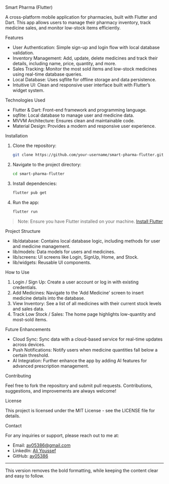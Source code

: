 
Smart Pharma (Flutter)

A cross-platform mobile application for pharmacies, built with Flutter and Dart. This app allows users to manage their pharmacy inventory, track medicine sales, and monitor low-stock items efficiently.

Features
- User Authentication: Simple sign-up and login flow with local database validation.
- Inventory Management: Add, update, delete medicines and track their details, including name, price, quantity, and more.
- Sales Tracking: Monitor the most sold items and low-stock medicines using real-time database queries.
- Local Database: Uses sqflite for offline storage and data persistence.
- Intuitive UI: Clean and responsive user interface built with Flutter’s widget system.

Technologies Used
- Flutter & Dart: Front-end framework and programming language.
- sqflite: Local database to manage user and medicine data.
- MVVM Architecture: Ensures clean and maintainable code.
- Material Design: Provides a modern and responsive user experience.

Installation

1. Clone the repository:
    ```bash
    git clone https://github.com/your-username/smart-pharma-flutter.git
    ```

2. Navigate to the project directory:
    ```bash
    cd smart-pharma-flutter
    ```

3. Install dependencies:
    ```bash
    flutter pub get
    ```

4. Run the app:
    ```bash
    flutter run
    ```

> Note: Ensure you have Flutter installed on your machine. [Install Flutter](https://flutter.dev/docs/get-started/install)

Project Structure

- lib/database: Contains local database logic, including methods for user and medicine management.
- lib/models: Data models for users and medicines.
- lib/screens: UI screens like Login, SignUp, Home, and Stock.
- lib/widgets: Reusable UI components.
  
How to Use

1. Login / Sign Up: Create a user account or log in with existing credentials.
2. Add Medicines: Navigate to the 'Add Medicine' screen to insert medicine details into the database.
3. View Inventory: See a list of all medicines with their current stock levels and sales data.
4. Track Low Stock / Sales: The home page highlights low-quantity and most-sold items.

Future Enhancements

- Cloud Sync: Sync data with a cloud-based service for real-time updates across devices.
- Push Notifications: Notify users when medicine quantities fall below a certain threshold.
- AI Integration: Further enhance the app by adding AI features for advanced prescription management.

Contributing

Feel free to fork the repository and submit pull requests. Contributions, suggestions, and improvements are always welcome!

License

This project is licensed under the MIT License - see the LICENSE file for details.

Contact

For any inquiries or support, please reach out to me at:
- Email: ay05386@gmail.com
- LinkedIn: [Ali Youssef](https://www.linkedin.com/in/ali-youssef-4a4616239/)
- GitHub: [ay05386](https://github.com/ay05386)

---

This version removes the bold formatting, while keeping the content clear and easy to follow.
